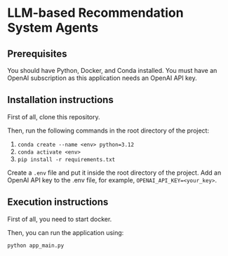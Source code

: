 # LLM-based Recommendation System Agents

## Prerequisites

You should have Python, Docker, and Conda installed.
You must have an OpenAI subscription as this application needs an OpenAI API key.

## Installation instructions

First of all, clone this repository.

Then, run the following commands in the root directory of the project:

1. `conda create --name <env> python=3.12`
2. `conda activate <env>`
3. `pip install -r requirements.txt`

Create a `.env` file and put it inside the root directory of the project. Add an OpenAI API key to the .env file, for example, `OPENAI_API_KEY=<your_key>`.

## Execution instructions

First of all, you need to start docker.

Then, you can run the application using:

`python app_main.py`
